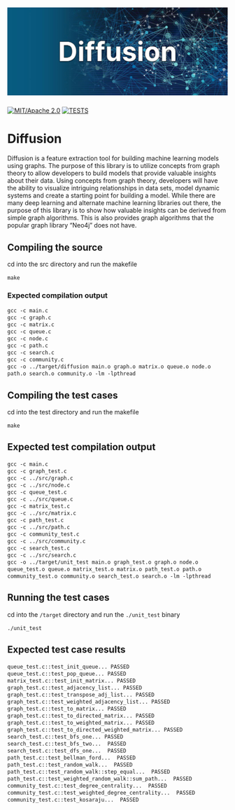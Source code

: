 # [![Bevy](screenshots/banner.png)](https://github.com/shaysingh818/Diffusion)
[![MIT/Apache 2.0](https://img.shields.io/badge/license-MIT%2FApache-blue.svg)](https://github.com/bevyengine/bevy#license)
[![TESTS](https://img.shields.io/appveyor/tests/shaysingh818/https://github.com/shaysingh818/Diffusion)](https://github.com/shaysingh818/Diffusion)

# Diffusion
Diffusion is a feature extraction tool for building machine learning models using graphs. The purpose of this library is to utilize concepts from graph theory to allow developers to build models that provide valuable insights about their data. Using concepts from graph theory, developers will have the ability to visualize intriguing relationships in data sets, model dynamic systems and create a starting point for building a model. While there are many deep learning and alternate machine learning libraries out there, the purpose of this library is to show how valuable insights can be derived from simple graph algorithms. This is also provides graph algorithms that the popular graph library “Neo4j” does not have.  


## Compiling the source
cd into the src directory and run the makefile
```
make
```
### Expected compilation output
```
gcc -c main.c
gcc -c graph.c
gcc -c matrix.c
gcc -c queue.c
gcc -c node.c
gcc -c path.c
gcc -c search.c
gcc -c community.c
gcc -o ../target/diffusion main.o graph.o matrix.o queue.o node.o path.o search.o community.o -lm -lpthread
```

## Compiling the test cases
cd into the test directory and run the makefile
```
make
```

## Expected test compilation output
```
gcc -c main.c
gcc -c graph_test.c
gcc -c ../src/graph.c
gcc -c ../src/node.c
gcc -c queue_test.c
gcc -c ../src/queue.c
gcc -c matrix_test.c
gcc -c ../src/matrix.c
gcc -c path_test.c
gcc -c ../src/path.c
gcc -c community_test.c
gcc -c ../src/community.c
gcc -c search_test.c
gcc -c ../src/search.c
gcc -o ../target/unit_test main.o graph_test.o graph.o node.o queue_test.o queue.o matrix_test.o matrix.o path_test.o path.o community_test.o community.o search_test.o search.o -lm -lpthread
```

## Running the test cases
cd into the ```/target``` directory and run the ```./unit_test``` binary

```
./unit_test
```

## Expected test case results
```
queue_test.c::test_init_queue... PASSED
queue_test.c::test_pop_queue... PASSED
matrix_test.c::test_init_matrix... PASSED
graph_test.c::test_adjacency_list... PASSED
graph_test.c::test_transpose_adj_list... PASSED
graph_test.c::test_weighted_adjacency_list... PASSED
graph_test.c::test_to_matrix... PASSED
graph_test.c::test_to_directed_matrix... PASSED
graph_test.c::test_to_weighted_matrix... PASSED
graph_test.c::test_to_directed_weighted_matrix... PASSED
search_test.c::test_bfs_one... PASSED
search_test.c::test_bfs_two...  PASSED
search_test.c::test_dfs_one...  PASSED
path_test.c::test_bellman_ford...  PASSED
path_test.c::test_random_walk...  PASSED
path_test.c::test_random_walk::step_equal...  PASSED
path_test.c::test_weighted_random_walk::sum_path...  PASSED
community_test.c::test_degree_centrality...  PASSED
community_test.c::test_weighted_degree_centrality...  PASSED
community_test.c::test_kosaraju...  PASSED
```






